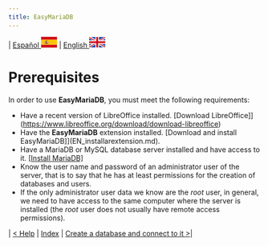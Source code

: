 ```yaml
---
title: EasyMariaDB
---
```


| [ Español ](index.md) ![Jekyll](/img/spain.png) | [ English ](EN_index.md) ![Jekyll](/img/england.png)

# Prerequisites

In order to use **EasyMariaDB**, you must meet the following requirements:

- Have a recent version of LibreOffice installed. [Download LibreOffice]](https://www.libreoffice.org/download/download-libreoffice)
- Have the **EasyMariaDB** extension installed. [Download and install EasyMariaDB]](EN_installarextension.md).
- Have a MariaDB or MySQL database server installed and have access to it. [[Install MariaDB]](EN_installMariaDB.md)
- Know the user name and password of an administrator user of the server, that is to say that he has at least permissions for the creation of databases and users.
- If the only administrator user data we know are the *root* user, in general, we need to have access to the same computer where the server is installed (the *root* user does not usually have remote access permissions).

| [< Help](EN_ayuda.md) | [Index](EN_index.md#index) | [Create a database and connect to it >](EN_crearbd.md)|
